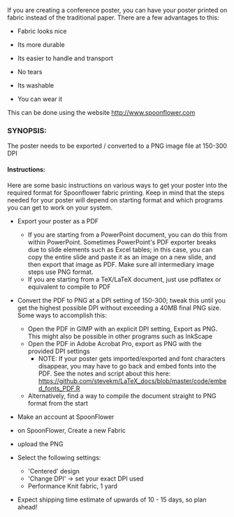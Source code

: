 If you are creating a conference poster, you can have your poster printed on fabric instead of the traditional paper. There are a few advantages to this:

- Fabric looks nice

- Its more durable

- Its easier to handle and transport

- No tears

- Its washable

- You can wear it

This can be done using the website http://www.spoonflower.com

### SYNOPSIS:

The poster needs to be exported / converted to a PNG image file at 150-300 DPI

#### Instructions: 

Here are some basic instructions on various ways to get your poster into the required format for Spoonflower fabric printing. Keep in mind that the steps needed for your poster will depend on starting format and which programs you can get to work on your system.

- Export your poster as a PDF
  - If you are starting from a PowerPoint document, you can do this from within PowerPoint. Sometimes PowerPoint's PDF exporter breaks due to slide elements such as Excel tables; in this case, you can copy the entire slide and paste it as an image on a new slide, and then export that image as PDF. Make sure all intermediary image steps use PNG format.
  - If you are starting from a TeX/LaTeX document, just use pdflatex or equivalent to compile to PDF

- Convert the PDF to PNG at a DPI setting of 150-300; tweak this until you get the highest possible DPI without exceeding a 40MB final PNG size. Some ways to accomplish this:
  - Open the PDF in GIMP with an explicit DPI setting, Export as PNG. This might also be possible in other programs such as InkScape
  - Open the PDF in Adobe Acrobat Pro, export as PNG with the provided DPI settings
    - NOTE: If your poster gets imported/exported and font characters disappear, you may have to go back and embed fonts into the PDF. See the notes and script about this here: https://github.com/stevekm/LaTeX_docs/blob/master/code/embed_fonts_PDF.R
  - Alternatively, find a way to compile the document straight to PNG format from the start

- Make an account at SpoonFlower
- on SpoonFlower, Create a new Fabric 
- upload the PNG
- Select the following settings: 
  - 'Centered' design
  - 'Change DPI' -> set your exact DPI used
  - Performance Knit fabric, 1 yard
- Expect shipping time estimate of upwards of 10 - 15 days, so plan ahead!

